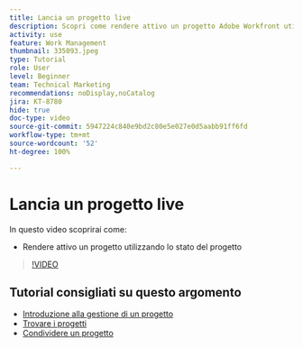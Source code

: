 ```yaml
---
title: Lancia un progetto live
description: Scopri come rendere attivo un progetto Adobe Workfront utilizzando lo stato del progetto.
activity: use
feature: Work Management
thumbnail: 335093.jpeg
type: Tutorial
role: User
level: Beginner
team: Technical Marketing
recommendations: noDisplay,noCatalog
jira: KT-8780
hide: true
doc-type: video
source-git-commit: 5947224c840e9bd2c80e5e027e0d5aabb91ff6fd
workflow-type: tm+mt
source-wordcount: '52'
ht-degree: 100%

---
```


# Lancia un progetto live

In questo video scoprirai come:

* Rendere attivo un progetto utilizzando lo stato del progetto

>[!VIDEO](https://video.tv.adobe.com/v/335093/?quality=12&learn=on)

## Tutorial consigliati su questo argomento

* [Introduzione alla gestione di un progetto](/help/manage-work/projects/getting-started-manage-a-project.md)
* [Trovare i progetti](/help/manage-work/projects/find-projects.md)
* [Condividere un progetto](/help/manage-work/projects/share-a-project.md)
